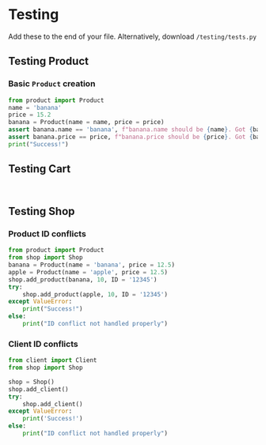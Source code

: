 # Testing

Add these to the end of your file.
Alternatively, download `/testing/tests.py` 
## Testing Product

### Basic `Product` creation
```py
from product import Product
name = 'banana'
price = 15.2
banana = Product(name = name, price = price)
assert banana.name == 'banana', f"banana.name should be {name}. Got {banana.name}"
assert banana.price == price, f"banana.price should be {price}. Got {banana.price}"
print("Success!")
```


## Testing Cart
```


```


## Testing Shop
### Product ID conflicts
```py
from product import Product
from shop import Shop
banana = Product(name = 'banana', price = 12.5)
apple = Product(name = 'apple', price = 12.5)
shop.add_product(banana, 10, ID = '12345')
try:
	shop.add_product(apple, 10, ID = '12345')
except ValueError:
	print("Success!")
else:
	print("ID conflict not handled properly")
```
### Client ID conflicts
```py
from client import Client
from shop import Shop

shop = Shop()
shop.add_client()
try:
	shop.add_client()
except ValueError:
	print('Success!')
else:
	print("ID conflict not handled properly")
```